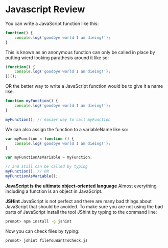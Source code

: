 Javascript Review
=================

You can write a JavaScript function like this:
```js
function() {
	console.log('goodbye world I am dieing!');
}
```

This is known as an anonymous function can only be called
in place by putting wierd looking parathesis around it like so:

```js
(function() {
	console.log('goodbye world I am dieing!');
})();
```

OR the better way to write a JavaScript function would be to
give it a name like:
```js
function myFunction() {
	console.log('goodbye world I am dieing!');
}

myFunction(); // easier way to call myFunction
```

We can also assign the function to a variableName like so:
```js
var myFunction = function () {
	console.log('goodbye world I am dieing!');
}

var myFunctionAsVariable = myFunction;

// and still can be called by typing
myFunction(); // OR
myFunctionAsVariable();
```

<b>JavaScript is the ultimate object-oriented language</b>
Almost everything including a function is an object in JavaScript.

<b>JSHint</b>
JavaScript is not perfect and there are many bad things about JavaScript that should be avoided. To make sure you are not using the bad parts of JavaScript install the tool JShint by typing
to the command line:

```sh
prompt> npm install -g jshint
```

Now you can check files by typing:

```sh
prompt> jshint fileYouWantToCheck.js
```